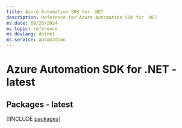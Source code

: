 ```yaml
---
title: Azure Automation SDK for .NET
description: Reference for Azure Automation SDK for .NET
ms.date: 08/26/2024
ms.topic: reference
ms.devlang: dotnet
ms.service: automation
---
```

# Azure Automation SDK for .NET - latest
## Packages - latest
[!INCLUDE [packages](automation-index.md)]